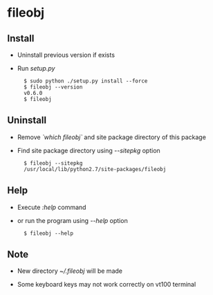 fileobj
=======

## Install

+ Uninstall previous version if exists

+ Run *setup.py*

        $ sudo python ./setup.py install --force
        $ fileobj --version
        v0.6.0
        $ fileobj

## Uninstall

+ Remove *\`which fileobj\`* and site package directory of this package

+ Find site package directory using *--sitepkg* option

        $ fileobj --sitepkg
        /usr/local/lib/python2.7/site-packages/fileobj

## Help

+ Execute *:help* command

+ or run the program using *--help* option

        $ fileobj --help

## Note

+ New directory *~/.fileobj* will be made

+ Some keyboard keys may not work correctly on vt100 terminal
